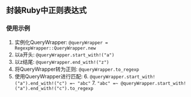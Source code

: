 ## 封装Ruby中正则表达式

### 使用示例
1. 实例化QueryWrapper: `@queryWrapper = RegexpWrapper::QueryWrapper.new`
2. 以a开头: `@queryWrapper.start_with!("a")`
3. 以z结尾: `@queryWrapper.end_with!("z")`
4. 将QueryWrapper转为正则: `@queryWrapper.to_regexp`
5. 使用QueryWrapper进行匹配: 
   6. `@queryWrapper.start_with!("a").end_with!("c") =~ "abc"`
   7. `"abc" =~ @queryWrapper.start_with!("a").end_with!("c").to_regexp`